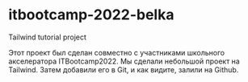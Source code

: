 # itbootcamp-2022-belka
Tailwind tutorial project

Этот проект был сделан совместно с участниками школьного акселератора ITBootcamp2022. 
Мы сделали небольшой проект на Tailwind. Затем добавили его в Git, и как видите, залили на Github.
